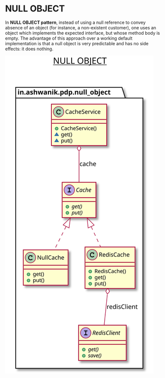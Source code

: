 # NULL OBJECT

In **NULL OBJECT pattern**, instead of using a null reference to convey absence of an object (for instance, a non-existent customer), one uses an object which implements the expected interface, but whose method body is empty. The advantage of this approach over a working default implementation is that a null object is very predictable and has no side effects: it does nothing. 


![Null Object](/docs/images/null_object.svg)


